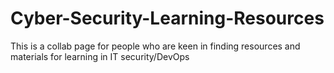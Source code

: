 # Cyber-Security-Learning-Resources
This is a collab page for people who are keen in finding resources and materials for learning in IT security/DevOps
